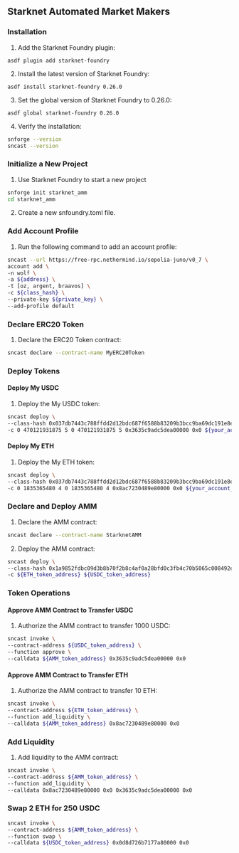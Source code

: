 ## Starknet Automated Market Makers

### Installation

1. Add the Starknet Foundry plugin:

```shell
asdf plugin add starknet-foundry
```

2. Install the latest version of Starknet Foundry:

```shell
asdf install starknet-foundry 0.26.0
```

3. Set the global version of Starknet Foundry to 0.26.0:

```shell
asdf global starknet-foundry 0.26.0
```

4. Verify the installation:

```sh
snforge --version
sncast --version
```

### Initialize a New Project

1. Use Starknet Foundry to start a new project

```sh
snforge init starknet_amm
cd starknet_amm
```

2. Create a new snfoundry.toml file.

### Add Account Profile

1. Run the following command to add an account profile:

```sh
sncast --url https://free-rpc.nethermind.io/sepolia-juno/v0_7 \
account add \
-n wolf \
-a ${address} \
-t [oz, argent, braavos] \
-c ${class_hash} \
--private-key ${private_key} \
--add-profile default
```

### Declare ERC20 Token

1. Declare the ERC20 Token contract:

```sh
sncast declare --contract-name MyERC20Token
```

### Deploy Tokens

#### Deploy My USDC

1. Deploy the My USDC token:

```sh
sncast deploy \
--class-hash 0x037db7443c788ffdd2d12bdc687f6588b83209b3bcc9ba69dc191e8e9efd6d67 \
-c 0 470121931875 5 0 470121931875 5 0x3635c9adc5dea00000 0x0 ${your_account-address}
```

#### Deploy My ETH

1. Deploy the My ETH token:

```sh
sncast deploy \
--class-hash 0x037db7443c788ffdd2d12bdc687f6588b83209b3bcc9ba69dc191e8e9efd6d67 \
-c 0 1835365480 4 0 1835365480 4 0x8ac7230489e80000 0x0 ${your_account_address}
```

### Declare and Deploy AMM

1. Declare the AMM contract:

```sh
sncast declare --contract-name StarknetAMM
```

2. Deploy the AMM contract:

```sh
sncast deploy \
--class-hash 0x1a9852fdbc09d3b8b70f2b8c4af0a28bfd0c3fb4c70b5065c008492ec13f056 \
-c ${ETH_token_address} ${USDC_token_address}
```

### Token Operations

#### Approve AMM Contract to Transfer USDC

1. Authorize the AMM contract to transfer 1000 USDC:

```sh
sncast invoke \
--contract-address ${USDC_token_address} \
--function approve \
--calldata ${AMM_token_address} 0x3635c9adc5dea00000 0x0
```

#### Approve AMM Contract to Transfer ETH

1. Authorize the AMM contract to transfer 10 ETH:

```sh
sncast invoke \
--contract-address ${ETH_token_address} \
--function add_liquidity \
--calldata ${AMM_token_address} 0x8ac7230489e80000 0x0
```

### Add Liquidity

1. Add liquidity to the AMM contract:

```sh
sncast invoke \
--contract-address ${AMM_token_address} \
--function add_liquidity \
--calldata 0x8ac7230489e80000 0x0 0x3635c9adc5dea00000 0x0
```

### Swap 2 ETH for 250 USDC

```sh
sncast invoke \
--contract-address ${AMM_token_address} \
--function swap \
--calldata ${USDC_token_address} 0x0d8d726b7177a80000 0x0
```
